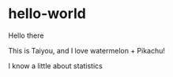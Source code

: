 # hello-world

Hello there

This is Taiyou, and I love watermelon + Pikachu!

I know a little about statistics
